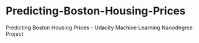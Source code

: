 # Predicting-Boston-Housing-Prices
Predicting Boston Housing Prices - Udacity Machine Learning Nanodegree Project 
